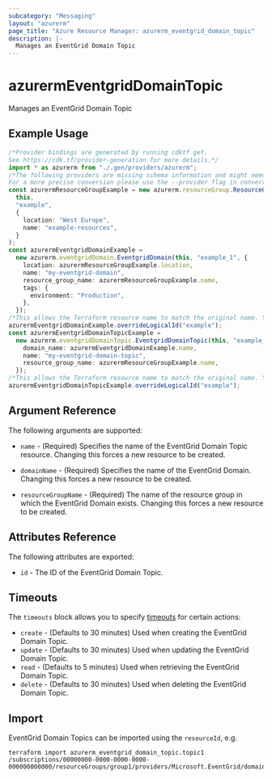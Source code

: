 ```yaml
---
subcategory: "Messaging"
layout: "azurerm"
page_title: "Azure Resource Manager: azurerm_eventgrid_domain_topic"
description: |-
  Manages an EventGrid Domain Topic
---
```


# azurermEventgridDomainTopic

Manages an EventGrid Domain Topic

## Example Usage

```typescript
/*Provider bindings are generated by running cdktf get.
See https://cdk.tf/provider-generation for more details.*/
import * as azurerm from "./.gen/providers/azurerm";
/*The following providers are missing schema information and might need manual adjustments to synthesize correctly: azurerm.
For a more precise conversion please use the --provider flag in convert.*/
const azurermResourceGroupExample = new azurerm.resourceGroup.ResourceGroup(
  this,
  "example",
  {
    location: "West Europe",
    name: "example-resources",
  }
);
const azurermEventgridDomainExample =
  new azurerm.eventgridDomain.EventgridDomain(this, "example_1", {
    location: azurermResourceGroupExample.location,
    name: "my-eventgrid-domain",
    resource_group_name: azurermResourceGroupExample.name,
    tags: {
      environment: "Production",
    },
  });
/*This allows the Terraform resource name to match the original name. You can remove the call if you don't need them to match.*/
azurermEventgridDomainExample.overrideLogicalId("example");
const azurermEventgridDomainTopicExample =
  new azurerm.eventgridDomainTopic.EventgridDomainTopic(this, "example_2", {
    domain_name: azurermEventgridDomainExample.name,
    name: "my-eventgrid-domain-topic",
    resource_group_name: azurermResourceGroupExample.name,
  });
/*This allows the Terraform resource name to match the original name. You can remove the call if you don't need them to match.*/
azurermEventgridDomainTopicExample.overrideLogicalId("example");

```

## Argument Reference

The following arguments are supported:

*   `name` - (Required) Specifies the name of the EventGrid Domain Topic resource. Changing this forces a new resource to be created.

*   `domainName` - (Required) Specifies the name of the EventGrid Domain. Changing this forces a new resource to be created.

*   `resourceGroupName` - (Required) The name of the resource group in which the EventGrid Domain exists. Changing this forces a new resource to be created.

## Attributes Reference

The following attributes are exported:

* `id` - The ID of the EventGrid Domain Topic.

## Timeouts

The `timeouts` block allows you to specify [timeouts](https://www.terraform.io/language/resources/syntax#operation-timeouts) for certain actions:

* `create` - (Defaults to 30 minutes) Used when creating the EventGrid Domain Topic.
* `update` - (Defaults to 30 minutes) Used when updating the EventGrid Domain Topic.
* `read` - (Defaults to 5 minutes) Used when retrieving the EventGrid Domain Topic.
* `delete` - (Defaults to 30 minutes) Used when deleting the EventGrid Domain Topic.

## Import

EventGrid Domain Topics can be imported using the `resourceId`, e.g.

```console
terraform import azurerm_eventgrid_domain_topic.topic1 /subscriptions/00000000-0000-0000-0000-000000000000/resourceGroups/group1/providers/Microsoft.EventGrid/domains/domain1/topics/topic1
```

